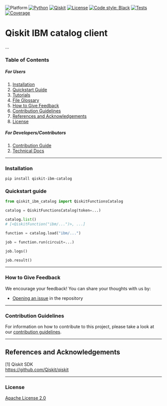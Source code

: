![Platform](https://img.shields.io/badge/Platform-Linux%20%7C%20macOS%20%7C%20Windows-informational)
[![Python](https://img.shields.io/badge/Python-3.9%20|%203.10%20|%203.11%20|%203.12%20|%203.13-informational)](https://www.python.org/)
[![Qiskit](https://img.shields.io/badge/Qiskit-%E2%89%A5%201.0.0-6133BD)](https://github.com/Qiskit/qiskit)
[![License](https://img.shields.io/github/license/qiskit-community/quantum-prototype-template?label=License)](https://github.com/qiskit-community/quantum-prototype-template/blob/main/LICENSE.txt)
[![Code style: Black](https://img.shields.io/badge/Code%20style-Black-000.svg)](https://github.com/psf/black)
[![Tests](https://github.com/qiskit-community/quantum-prototype-template/actions/workflows/test_latest_versions.yml/badge.svg)](https://github.com/qiskit-community/quantum-prototype-template/actions/workflows/test_latest_versions.yml)
[![Coverage](https://coveralls.io/repos/github/qiskit-community/quantum-prototype-template/badge.svg?branch=main)](https://coveralls.io/github/qiskit-community/quantum-prototype-template?branch=main)

# Qiskit IBM catalog client

...

### Table of Contents

##### For Users

1.  [Installation](#installation)
2.  [Quickstart Guide](#quickstart-guide)
3.  [Tutorials](docs/tutorials/example_tutorial.ipynb)
4.  [File Glossary](docs/file-map-and-description.md)
5.  [How to Give Feedback](#how-to-give-feedback)
6.  [Contribution Guidelines](#contribution-guidelines)
7. [References and Acknowledgements](#references-and-acknowledgements)
8. [License](#license)

##### For Developers/Contributors

1. [Contribution Guide](CONTRIBUTING.md)
2. [Technical Docs](docs/technical_docs.md)

----------------------------------------------------------------------------------------------------

### Installation

```shell
pip install qiskit-ibm-catalog
```


### Quickstart guide

```python
from qiskit_ibm_catalog import QiskitFunctionsCatalog

catalog = QiskitFunctionsCatalog(token=...)

catalog.list()
# [<QiskitFunction("ibm/...")>, ...]

function = catalog.load("ibm/...")

job = function.run(circuit=...)

job.logs()

job.result()
```

----------------------------------------------------------------------------------------------------

### How to Give Feedback

We encourage your feedback! You can share your thoughts with us by:
- [Opening an issue](https://github.com/Qiskit/qiskit-ibm-catalog/issues) in the repository


----------------------------------------------------------------------------------------------------

### Contribution Guidelines

For information on how to contribute to this project, please take a look at our [contribution guidelines](CONTRIBUTING.md).


----------------------------------------------------------------------------------------------------

## References and Acknowledgements
[1] Qiskit SDK \
    https://github.com/Qiskit/qiskit


----------------------------------------------------------------------------------------------------

### License
[Apache License 2.0](LICENSE.txt)
